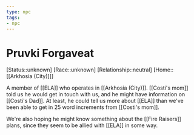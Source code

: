 ```yaml
---
type: npc
tags: 
- npc
---
```


# Pruvki Forgaveat
[Status::unknown]
[Race::unknown]
[Relationship::neutral]
[Home::[[Arkhosia (City)]]]

A member of [[ELA]] who operates in [[Arkhosia (City)]]. [[Costi's mom]] told us he would get in touch with us, and he might have information on [[Costi's Dad]]. At least, he could tell us more about [[ELA]] than we've been able to get in 25 word increments from [[Costi's mom]]. 

We're also hoping he might know something about the [[Fire Raisers]] plans, since they seem to be allied with [[ELA]] in some way.
